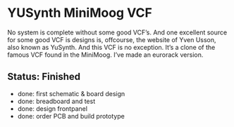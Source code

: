 # YUSynth MiniMoog VCF

No system is complete without some good VCF’s. And one excellent source for some good VCF is designs is, offcourse, the website of Yven Usson, also known as YuSynth. And this VCF is no exception. It’s a clone of the famous VCF found in the MiniMoog. I’ve made an eurorack version.

## Status: Finished

- done: first schematic & board design
- done: breadboard and test
- done: design frontpanel
- done: order PCB and build prototype